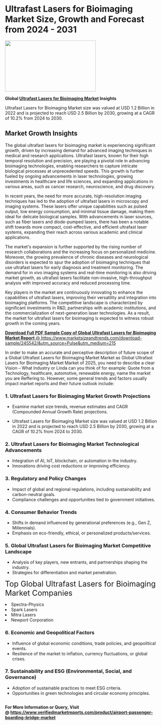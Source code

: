 <H1>Ultrafast Lasers for Bioimaging Market Size, Growth and Forecast from 2024 - 2031</H1><img class="aligncenter size-medium wp-image-584254" src="https://thirdeyenews.in/wp-content/uploads/2024/09/Global-Market-Research-300x168.jpeg" alt="" width="300" height="168" /><p><strong>Global&nbsp;<a href="https://www.marketsizeandtrends.com/download-sample/245542/&amp;utm_source=Pulse&amp;utm_medium=215">Ultrafast Lasers for Bioimaging Market</a> Insights</strong></p><p>Ultrafast Lasers for Bioimaging Market size was valued at USD 1.2 Billion in 2022 and is projected to reach USD 2.5 Billion by 2030, growing at a CAGR of 10.2% from 2024 to 2030.</p><p><h2>Market Growth Insights</h2> <p>The global ultrafast lasers for bioimaging market is experiencing significant growth, driven by increasing demand for advanced imaging techniques in medical and research applications. Ultrafast lasers, known for their high temporal resolution and precision, are playing a pivotal role in advancing bioimaging technologies, enabling researchers to capture intricate biological processes at unprecedented speeds. This growth is further fueled by ongoing advancements in laser technologies, growing investments in healthcare and life sciences, and expanding applications in various areas, such as cancer research, neuroscience, and drug discovery.</p> <p><a href="#"></a></p> <p>In recent years, the need for more accurate, high-resolution imaging techniques has led to the adoption of ultrafast lasers in microscopy and imaging systems. These lasers offer unique capabilities such as pulsed output, low energy consumption, and minimal tissue damage, making them ideal for delicate biological samples. With advancements in laser sources, such as fiber lasers and diode-pumped lasers, there has been a notable shift towards more compact, cost-effective, and efficient ultrafast laser systems, expanding their reach across various academic and clinical applications.</p> <p>The market's expansion is further supported by the rising number of research collaborations and the increasing focus on personalized medicine. Moreover, the growing prevalence of chronic diseases and neurological disorders is expected to spur the adoption of bioimaging techniques that use ultrafast lasers for early diagnosis and treatment monitoring. The demand for in vivo imaging systems and real-time monitoring is also driving market growth, as ultrafast lasers facilitate non-invasive, high-throughput analysis with improved accuracy and reduced processing time.</p> <p>Key players in the market are continuously innovating to enhance the capabilities of ultrafast lasers, improving their versatility and integration into bioimaging platforms. The competitive landscape is characterized by significant investments in R&D, partnerships with academic institutions, and the commercialization of next-generation laser technologies. As a result, the market for ultrafast lasers for bioimaging is expected to witness robust growth in the coming years.</p> <p><a href="#"></p><p><span class=""><strong>Download Full PDF Sample Copy of Global Ultrafast Lasers for Bioimaging Market Report</strong> @ <a href="https://www.marketsizeandtrends.com/download-sample/245542/&amp;utm_source=Pulse&amp;utm_medium=215" target="_blank">https://www.marketsizeandtrends.com/download-sample/245542/&amp;utm_source=Pulse&amp;utm_medium=215</a></span></p><p>In order to make an accurate and perceptive description of future scope of a Global&nbsp;Ultrafast Lasers for Bioimaging Market Market as Global&nbsp;Ultrafast Lasers for Bioimaging Market Market of 2025, you need to describe a clear Vision &ndash; What Industry or Linda can you think of for example: Quote from a Technology, healthcare, automotive, renewable energy, name the market you are Reffering to. However, some general trends and factors usually impact market reports and their future outlook include:</p><h3>1.&nbsp;<strong>Ultrafast Lasers for Bioimaging Market Growth Projections</strong></h3><ul><li>Examine market size trends, revenue estimates and CAGR (Compounded Annual Growth Rate) projections.</li><li><p>Ultrafast Lasers for Bioimaging Market size was valued at USD 1.2 Billion in 2022 and is projected to reach USD 2.5 Billion by 2030, growing at a CAGR of 10.2% from 2024 to 2030.</p></li></ul><h3>2.&nbsp;<strong>Ultrafast Lasers for Bioimaging Market Technological Advancements</strong></h3><ul><li>Integration of AI, IoT, blockchain, or automation in the industry.</li><li>Innovations driving cost reductions or improving efficiency.</li></ul><h3>3.&nbsp;<strong>Regulatory and Policy Changes</strong></h3><ul><li>Impact of global and regional regulations, including sustainability and carbon-neutral goals.</li><li>Compliance challenges and opportunities tied to government initiatives.</li></ul><h3>4.&nbsp;<strong>Consumer Behavior Trends</strong></h3><ul><li>Shifts in demand influenced by generational preferences (e.g., Gen Z, Millennials).</li><li>Emphasis on eco-friendly, ethical, or personalized products/services.</li></ul><h3>5.&nbsp;<strong>Global Ultrafast Lasers for Bioimaging Market Competitive Landscape</strong></h3><ul><li>Analysis of key players, new entrants, and partnerships shaping the industry.</li><li>Strategies for differentiation and market penetration.</li></ul><p data-pm-slice="1 1 []"><span style="color: inherit; font-family: inherit; font-size: 25px;">Top Global Ultrafast Lasers for Bioimaging Market Companies</span></p><div class="" data-test-id=""><p><li>Spectra-Physics</li><li> Spark Lasers</li><li> Mitra Lasers</li><li> Newport Corporation</li></p></div><h3>6.&nbsp;<strong>Economic and Geopolitical Factors</strong></h3><ul><li>Influence of global economic conditions, trade policies, and geopolitical events.</li><li>Resilience of the market to inflation, currency fluctuations, or global crises.</li></ul><h3>7.&nbsp;<strong>Sustainability and ESG (Environmental, Social, and Governance)</strong></h3><ul><li>Adoption of sustainable practices to meet ESG criteria.</li><li>Opportunities in green technologies and circular economy principles.</li></ul><h2><strong style="font-size: 14px;">For More Information or Query, Visit @&nbsp;</strong><a style="background-color: #ffffff; font-size: 14px;" href="https://www.marketsizeandtrends.com/report/ultrafast-lasers-for-bioimaging-market/" target="_blank">https://www.verifiedmarketreports.com/product/airport-passenger-boarding-bridge-market</a></h2>
